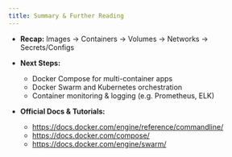 ```yaml
---
title: Summary & Further Reading
---
```


- **Recap:** Images → Containers → Volumes → Networks → Secrets/Configs

- **Next Steps:**

  - Docker Compose for multi-container apps
  - Docker Swarm and Kubernetes orchestration
  - Container monitoring & logging (e.g. Prometheus, ELK)

- **Official Docs & Tutorials:**

  - https://docs.docker.com/engine/reference/commandline/
  - https://docs.docker.com/compose/
  - https://docs.docker.com/engine/swarm/